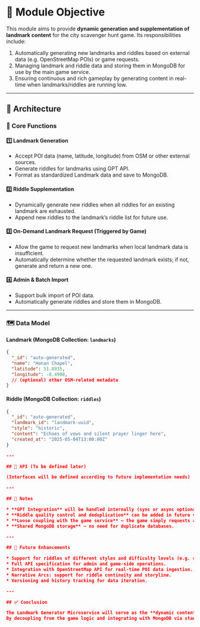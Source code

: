 # 🎯 Module Objective

This module aims to provide **dynamic generation and supplementation of landmark content** for the city scavenger hunt game.
Its responsibilities include:

1. Automatically generating new landmarks and riddles based on external data (e.g. OpenStreetMap POIs) or game requests.
2. Managing landmark and riddle data and storing them in MongoDB for use by the main game service.
3. Ensuring continuous and rich gameplay by generating content in real-time when landmarks/riddles are running low.

---

## 🧱 Architecture

### 🎲 Core Functions

#### 1️⃣ Landmark Generation

* Accept POI data (name, latitude, longitude) from OSM or other external sources.
* Generate riddles for landmarks using GPT API.
* Format as standardized Landmark data and save to MongoDB.

#### 2️⃣ Riddle Supplementation

* Dynamically generate new riddles when all riddles for an existing landmark are exhausted.
* Append new riddles to the landmark’s riddle list for future use.

#### 3️⃣ On-Demand Landmark Request (Triggered by Game)

* Allow the game to request new landmarks when local landmark data is insufficient.
* Automatically determine whether the requested landmark exists; if not, generate and return a new one.

#### 4️⃣ Admin & Batch Import

* Support bulk import of POI data.
* Automatically generate riddles and store them in MongoDB.

---

### 🗺️ Data Model

#### Landmark (MongoDB Collection: `landmarks`)

```json
{
  "_id": "auto-generated",
  "name": "Honan Chapel",
  "latitude": 51.8935,
  "longitude": -8.4900,
  // (optional) other OSM-related metadata
}
```

#### Riddle (MongoDB Collection: `riddles`)

```json
{
  "_id": "auto-generated",
  "landmark_id": "landmark-uuid",
  "style": "historic",
  "content": "Echoes of vows and silent prayer linger here",
  "created_at": "2025-05-04T13:00:00Z"
}

---

## 🔌 API (To be defined later)

(Interfaces will be defined according to future implementation needs)

---

## 🧹 Notes

* **GPT Integration** will be handled internally (sync or async optional).
* **Riddle quality control and deduplication** can be added in future versions.
* **Loose coupling with the game service** — the game simply requests and consumes landmark data.
* **Shared MongoDB storage** — no need for duplicate databases.

---

## 🚦 Future Enhancements

* Support for riddles of different styles and difficulty levels (e.g. child-friendly or challenge modes).
* Full API specification for admin and game-side operations.
* Integration with OpenStreetMap API for real-time POI data ingestion.
* Narrative Arcs: support for riddle continuity and storyline.
* Versioning and history tracking for data iteration.

---

## ✅ Conclusion

The Landmark Generator Microservice will serve as the **dynamic content production hub** for the scavenger hunt game.
By decoupling from the game logic and integrating with MongoDB via standardized APIs, it ensures a continuously engaging gameplay experience with real-time landmark and riddle generation.